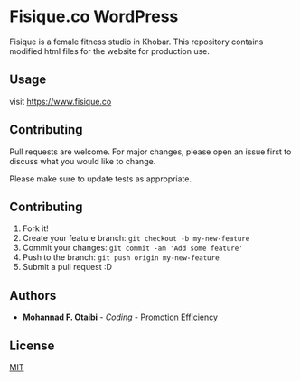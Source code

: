 # Fisique.co WordPress

Fisique is a female fitness studio in Khobar. This repository contains modified html files for the website for production use.

## Usage

visit https://www.fisique.co

## Contributing
Pull requests are welcome. For major changes, please open an issue first to discuss what you would like to change.

Please make sure to update tests as appropriate.

## Contributing
1. Fork it!
2. Create your feature branch: `git checkout -b my-new-feature`
3. Commit your changes: `git commit -am 'Add some feature'`
4. Push to the branch: `git push origin my-new-feature`
5. Submit a pull request :D

## Authors

* **Mohannad F. Otaibi** - *Coding* - [Promotion Efficiency](https://promoe.com.sa/)

## License
[MIT](https://choosealicense.com/licenses/mit/)
